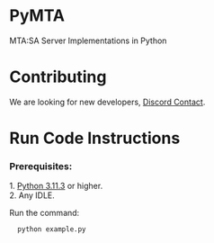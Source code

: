 # PyMTA
 MTA:SA Server Implementations in Python

# Contributing
 We are looking for new developers, <a href="https://discord.com/channels/@me/1104439565588103278">Discord Contact</a>.

# Run Code Instructions
 <h3>Prerequisites:</h3>
  1. <a href="https://www.python.org" >Python 3.11.3</a> or higher.<br>
  2. Any IDLE.<br>

  Run the command:
  ```bat
    python example.py
  ```